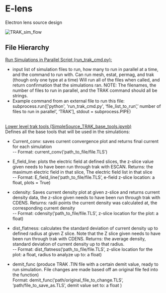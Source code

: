 # E-lens
Electron lens source design 



![TRAK_sim_flow](https://github.com/mkdunc/E-lens/assets/154284388/801785be-4bca-47f0-ba30-7e3bc379b553)


## File Hierarchy
<ins> Run Simulations in Parallel Script (run_trak_cmd.py):  </ins> <br />
- input list of simulation files to run, how many to run in parallel at a time, and the command to run with. Can run mesh, estat, permag, and trak (though only one type at a time) Will run all of the files when called, and return confirmation that the simulations ran. NOTE: The filenames, the number of files to run in parallel, and the TRAK command should all be strings. <br />
- Example command from an external file to run this file: subprocess.run(['python', 'run_trak_cmd.py', ‘file_list_to_run’,’ number of files to run in parallel’, ‘TRAK’], stdout = subprocess.PIPE) <br /> 
    <br />


<ins> Lower level trak tools (SimpleSource_TRAK_base_tools.ipynb) </ins> <br />
Defines all the base tools that will be used in the simulations: <br /> 
 - Current_conv: saves current convergence plot and returns final current for each simulation <br />
-- Format: current_conv(‘path_to_file/file.TLS’) <br />
- E_field_line: plots the electric field at defined slices, the z-slice value given needs to have been run through trak with ESCAN. Returns: the maximum electric field in that slice, The electric field list in that slice <br /> 
-- Format: E_field_line(‘path_to_file/file.TLS’, e-field z-slice location: a float, plots = True) <br />
- cdensity: Saves current density plot at given z-slice and returns current density data, the z-slice given needs to have been run through trak with CDENS. Returns: radii points the current density was calculated at, the corresponding current density <br />
-- Format: cdensity(‘path_to_file/file.TLS’, z-slice location for the plot: a float) <br />
- dist_flatness: calculates the standard deviation of current density up to defined radius at given Z slice. Note that the Z slice given needs to have been run through trak with CDENS. Returns: the average density, standard deviation of current density up to that radius.  <br /> 
-- Format: dist_flatness(‘path_to_file/file.TLS’,  z-slice location for the plot: a float, radius to analyze up to: a float) <br /> 

  
- demit_func (produce TRAK .TIN file with a certain demit value, ready to run simulation. File changes are made based off an original file fed into the function) <br /> 
Format: demit_func(‘path/original_file_to_change.TLS’, ‘path/file_to_save_as.TLS’, demit value set to: a float )<br /> 


